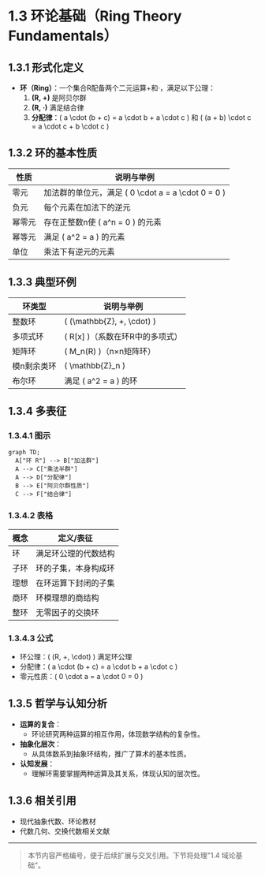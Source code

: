 # 1.3 环论基础（Ring Theory Fundamentals）

## 1.3.1 形式化定义

- **环（Ring）**：一个集合R配备两个二元运算+和·，满足以下公理：
  1. **(R, +)** 是阿贝尔群
  2. **(R, ·)** 满足结合律
  3. **分配律**：\( a \cdot (b + c) = a \cdot b + a \cdot c \) 和 \( (a + b) \cdot c = a \cdot c + b \cdot c \)

## 1.3.2 环的基本性质

| 性质       | 说明与举例                                 |
|------------|-------------------------------------------|
| 零元       | 加法群的单位元，满足 \( 0 \cdot a = a \cdot 0 = 0 \) |
| 负元       | 每个元素在加法下的逆元                     |
| 幂零元     | 存在正整数n使 \( a^n = 0 \) 的元素         |
| 幂等元     | 满足 \( a^2 = a \) 的元素                  |
| 单位       | 乘法下有逆元的元素                         |

## 1.3.3 典型环例

| 环类型     | 说明与举例                                 |
|------------|-------------------------------------------|
| 整数环     | \( (\mathbb{Z}, +, \cdot) \)              |
| 多项式环   | \( R[x] \)（系数在环R中的多项式）          |
| 矩阵环     | \( M_n(R) \)（n×n矩阵环）                 |
| 模n剩余类环 | \( \mathbb{Z}_n \)                        |
| 布尔环     | 满足 \( a^2 = a \) 的环                   |

## 1.3.4 多表征

### 1.3.4.1 图示

```mermaid
graph TD;
  A["环 R"] --> B["加法群"]
  A --> C["乘法半群"]
  A --> D["分配律"]
  B --> E["阿贝尔群性质"]
  C --> F["结合律"]
```

### 1.3.4.2 表格

| 概念       | 定义/表征                      |
|------------|-------------------------------|
| 环         | 满足环公理的代数结构           |
| 子环       | 环的子集，本身构成环           |
| 理想       | 在环运算下封闭的子集           |
| 商环       | 环模理想的商结构               |
| 整环       | 无零因子的交换环               |

### 1.3.4.3 公式

- 环公理：\( (R, +, \cdot) \) 满足环公理
- 分配律：\( a \cdot (b + c) = a \cdot b + a \cdot c \)
- 零元性质：\( 0 \cdot a = a \cdot 0 = 0 \)

## 1.3.5 哲学与认知分析

- **运算的复合**：
  - 环论研究两种运算的相互作用，体现数学结构的复杂性。
- **抽象化层次**：
  - 从具体数系到抽象环结构，推广了算术的基本性质。
- **认知发展**：
  - 理解环需要掌握两种运算及其关系，体现认知的层次性。

## 1.3.6 相关引用

- 现代抽象代数、环论教材
- 代数几何、交换代数相关文献

---

> 本节内容严格编号，便于后续扩展与交叉引用。下节将处理"1.4 域论基础"。
